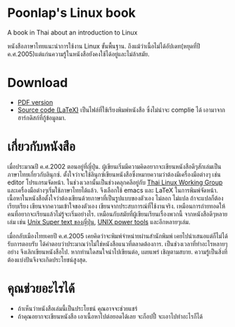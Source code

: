 # Poonlap's Linux book
A book in Thai about an introduction to Linux

หนังสือภาษาไทยแนะนำการใช้งาน Linux ขั้นพื้นฐาน. ถึงแม้ว่าเนื้อไม่ได้อัปเดท(หยุดที่ปี ค.ศ.2005)แต่แก่นความรู้ในหนังสือยังคงใช้ได้อยู่และไม่ล้าสมัย.

# Download
- [PDF version](https://github.com/poonlap/linuxbook/blob/master/PDF/poonlap_linuxbook.pdf)
- [Source code (LaTeX)](https://github.com/poonlap/linuxbook/tree/recovery2005) เป็นไฟล์ที่ใช้เรียงพิมพ์หนังสือ ซึ่งไม่น่าจะ complie ได้ เอามาจากฮาร์กดิสก์ที่กู้ข้อมูลมา.

# เกี่ยวกับหนังสือ
เมื่อประมาณปี ค.ศ.2002 ตอนอยู่ที่ญี่ปุ่น. ผู้เขียนเริ่มมีความคิดอยากจะเขียนหนังสือดีๆสักเล่มเป็นภาษาไทยเกี่ยวกับลินุกซ์. ตั้งใจว่าจะใช้ลินุกซ์เขียนหนังสือซึ่งหมายความว่าต้องมีเครื่องมือต่างๆ เช่น editor โปรแกรมจัดหน้า. ในช่วงเวลานั้นเป็นช่วงคลุกคลีอยู่กับ [Thai Linux Working Group](https://linux.thai.net/) และเครื่องมือต่างๆเริ่มใช้ภาษาไทยได้แล้ว. จึงเลือกใช้ emacs และ LaTeX ในการพิมพ์จัดหน้า. เนื้อหาในหนังสือตั้งใจว่าต้องเขียนด้วยภาษาที่เป็นรูปแบบของตัวเอง ไม่ลอก ไม่แปล ถ้าจะแปลก็ต้องเรียบเรียง เขียนจากความเข้าใจของตัวเอง เขียนจากประสบการณ์ที่ใช้งานจริง. เหมือนการถ่ายทอดให้คนที่อยากจะเรียนแล้วไม่รู้จะเริ่มอย่างไร. เหมือนกับสมัยที่ผู้เขียนเรียนเรื่องพวกนี้ จากหนังสือดีๆหลายเล่ม เช่น [Unix Super text ของญี่ปุ่น](https://www.amazon.co.jp/%E6%96%B0The-UNIX-Super-Text-%E6%94%B9%E8%A8%82%E5%A2%97%E8%A3%9C%E7%89%88/dp/4774116823), [UNIX power tools](http://shop.oreilly.com/product/9780596003302.do) และอีกหลายๆเล่ม.


เมื่อกลับเมืองไทยเคยปี ค.ศ.2005 เคยคิดว่าจะพิมพ์จำหน่ายผ่านสำนักพิมพ์ เคยไปนำเสนอแต่ก็ไม่ได้รับการตอบรับ ได้คำตอบว่าประมาณว่าไม่ใช่หนังสือแนวที่ตลาดต้องการ. เป็นช่วงเวลาที่ทำอะไรหลายๆอย่าง จึงเลิกเขียนหนังสือไป. หากท่านใดสนใจนำไปเขียนต่อ, เผยแพร่ เชิญตามสบาย. ความรู้เป็นสิ่งที่ต้องแบ่งปันจึงจะเกิดประโยชน์สูงสุด.

# คุณช่วยอะไรได้
- ถ้าเห็นว่าหนังสือเล่มนี้เป็นประโยชน์ คุณอาจจะช่วยแชร์
- ถ้าคุณอยากจะเขียนหนังสือ เอาเนื้อหาไปต่อยอดได้เลย จะก็อปปี้ จะเอาไปทำอะไรก็ได้



